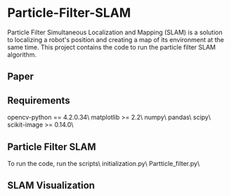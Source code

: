 # Particle-Filter-SLAM
Particle Filter Simultaneous Localization and Mapping (SLAM) is a solution to localizing a robot's position and creating a map of its environment at the same time. This project contains the code to run the particle filter SLAM algorithm.

## Paper

## Requirements
opencv-python == 4.2.0.34\\
matplotlib >= 2.2\\
numpy\\
pandas\\
scipy\\
scikit-image >= 0.14.0\\

## Particle Filter SLAM
To run the code, run the scripts\\
initialization.py\\
Partticle_filter.py\\

## SLAM Visualization

